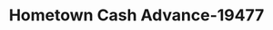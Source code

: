 ---
f_zip-code: 52804
f_state-code: IA
title: Hometown Cash Advance-19477
f_phone: 563-323-2274
f_city-only: Davenport
f_address: 1734 Washington Street Suite 1 Davenport
f_location-unique-id: '19477'
slug: hometown-cash-advance-19477
updated-on: '2024-05-30T13:46:58.046Z'
created-on: '2024-05-30T13:36:59.803Z'
published-on: '2024-05-30T13:54:32.469Z'
f_city-state: cms/city/davenport-ia.md
f_company: cms/company/hometown-cash-advance.md
f_state: cms/state/iowa.md
layout: '[payday-loan].html'
tags: payday-loan
---